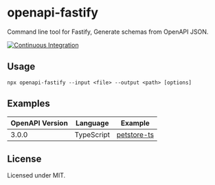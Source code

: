 openapi-fastify
===

Command line tool for Fastify, Generate schemas from OpenAPI JSON.

[![Continuous Integration](https://github.com/ihori-system/openapi-fastify/actions/workflows/ci.yml/badge.svg)](https://github.com/ihori-system/openapi-fastify/actions/workflows/ci.yml)

## Usage

```
npx openapi-fastify --input <file> --output <path> [options]
```

## Examples

| OpenAPI Version | Language | Example |
| ------------- | ------------- | ------------- |
| 3.0.0 | TypeScript | [petstore-ts](https://github.com/ihori-system/openapi-fastify/tree/develop/examples/v3.0/petstore-ts) |

## License

Licensed under MIT.
